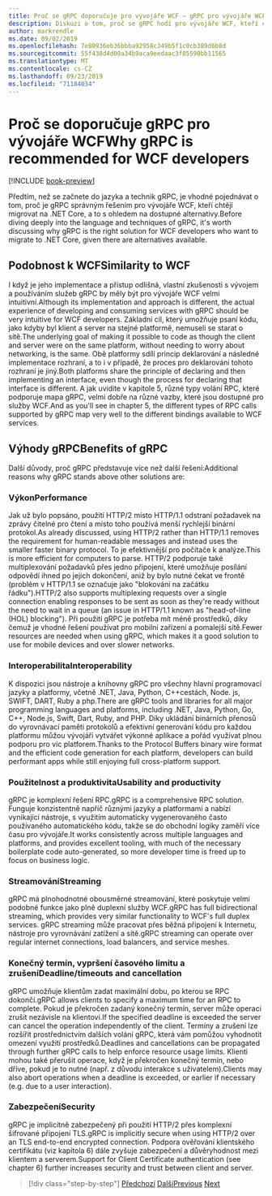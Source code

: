 ```yaml
---
title: Proč se gRPC doporučuje pro vývojáře WCF – gRPC pro vývojáře WCF
description: Diskuzi o tom, proč se gRPC hodí pro vývojáře WCF, kteří chtějí migrovat na moderní architektury a platformy.
author: markrendle
ms.date: 09/02/2019
ms.openlocfilehash: 7e80936eb36bbba92958c349b5f1c0cb389d6b8d
ms.sourcegitcommit: 55f438d4d00a34b9aca9eedaac3f85590bb11565
ms.translationtype: MT
ms.contentlocale: cs-CZ
ms.lasthandoff: 09/23/2019
ms.locfileid: "71184034"
---
```

# <a name="why-grpc-is-recommended-for-wcf-developers"></a><span data-ttu-id="b6424-103">Proč se doporučuje gRPC pro vývojáře WCF</span><span class="sxs-lookup"><span data-stu-id="b6424-103">Why gRPC is recommended for WCF developers</span></span>

[!INCLUDE [book-preview](../../../includes/book-preview.md)]

<span data-ttu-id="b6424-104">Předtím, než se začnete do jazyka a technik gRPC, je vhodné pojednávat o tom, proč je gRPC správným řešením pro vývojáře WCF, kteří chtějí migrovat na .NET Core, a to s ohledem na dostupné alternativy.</span><span class="sxs-lookup"><span data-stu-id="b6424-104">Before diving deeply into the language and techniques of gRPC, it's worth discussing why gRPC is the right solution for WCF developers who want to migrate to .NET Core, given there are alternatives available.</span></span>

## <a name="similarity-to-wcf"></a><span data-ttu-id="b6424-105">Podobnost k WCF</span><span class="sxs-lookup"><span data-stu-id="b6424-105">Similarity to WCF</span></span>

<span data-ttu-id="b6424-106">I když je jeho implementace a přístup odlišná, vlastní zkušenosti s vývojem a používáním služeb gRPC by měly být pro vývojáře WCF velmi intuitivní.</span><span class="sxs-lookup"><span data-stu-id="b6424-106">Although its implementation and approach is different, the actual experience of developing and consuming services with gRPC should be very intuitive for WCF developers.</span></span> <span data-ttu-id="b6424-107">Základní cíl, který umožňuje psaní kódu, jako kdyby byl klient a server na stejné platformě, nemuseli se starat o sítě.</span><span class="sxs-lookup"><span data-stu-id="b6424-107">The underlying goal of making it possible to code as though the client and server were on the same platform, without needing to worry about networking, is the same.</span></span> <span data-ttu-id="b6424-108">Obě platformy sdílí princip deklarování a následné implementace rozhraní, a to i v případě, že proces pro deklarování tohoto rozhraní je jiný.</span><span class="sxs-lookup"><span data-stu-id="b6424-108">Both platforms share the principle of declaring and then implementing an interface, even though the process for declaring that interface is different.</span></span> <span data-ttu-id="b6424-109">A jak uvidíte v kapitole 5, různé typy volání RPC, které podporuje mapa gRPC, velmi dobře na různé vazby, které jsou dostupné pro služby WCF.</span><span class="sxs-lookup"><span data-stu-id="b6424-109">And as you'll see in chapter 5, the different types of RPC calls supported by gRPC map very well to the different bindings available to WCF services.</span></span>

## <a name="benefits-of-grpc"></a><span data-ttu-id="b6424-110">Výhody gRPC</span><span class="sxs-lookup"><span data-stu-id="b6424-110">Benefits of gRPC</span></span>

<span data-ttu-id="b6424-111">Další důvody, proč gRPC představuje více než další řešení:</span><span class="sxs-lookup"><span data-stu-id="b6424-111">Additional reasons why gRPC stands above other solutions are:</span></span>

### <a name="performance"></a><span data-ttu-id="b6424-112">Výkon</span><span class="sxs-lookup"><span data-stu-id="b6424-112">Performance</span></span>

<span data-ttu-id="b6424-113">Jak už bylo popsáno, použití HTTP/2 místo HTTP/1.1 odstraní požadavek na zprávy čitelné pro čtení a místo toho používá menší rychlejší binární protokol.</span><span class="sxs-lookup"><span data-stu-id="b6424-113">As already discussed, using HTTP/2 rather than HTTP/1.1 removes the requirement for human-readable messages and instead uses the smaller faster binary protocol.</span></span> <span data-ttu-id="b6424-114">To je efektivnější pro počítače k analýze.</span><span class="sxs-lookup"><span data-stu-id="b6424-114">This is more efficient for computers to parse.</span></span> <span data-ttu-id="b6424-115">HTTP/2 podporuje také multiplexování požadavků přes jedno připojení, které umožňuje posílání odpovědí ihned po jejich dokončení, aniž by bylo nutné čekat ve frontě (problém v HTTP/1.1 se označuje jako "blokování na začátku řádku").</span><span class="sxs-lookup"><span data-stu-id="b6424-115">HTTP/2 also supports multiplexing requests over a single connection enabling responses to be sent as soon as they're ready without the need to wait in a queue (an issue in HTTP/1.1 known as "head-of-line (HOL) blocking").</span></span> <span data-ttu-id="b6424-116">Při použití gRPC je potřeba mít méně prostředků, díky čemuž je vhodné řešení používat pro mobilní zařízení a pomalejší sítě.</span><span class="sxs-lookup"><span data-stu-id="b6424-116">Fewer resources are needed when using gRPC, which makes it a good solution to use for mobile devices and over slower networks.</span></span>

### <a name="interoperability"></a><span data-ttu-id="b6424-117">Interoperabilita</span><span class="sxs-lookup"><span data-stu-id="b6424-117">Interoperability</span></span>

<span data-ttu-id="b6424-118">K dispozici jsou nástroje a knihovny gRPC pro všechny hlavní programovací jazyky a platformy, včetně .NET, Java, Python, C++cestách, Node. js, SWIFT, DART, Ruby a php.</span><span class="sxs-lookup"><span data-stu-id="b6424-118">There are gRPC tools and libraries for all major programming languages and platforms, including .NET, Java, Python, Go, C++, Node.js, Swift, Dart, Ruby, and PHP.</span></span> <span data-ttu-id="b6424-119">Díky ukládání binárních přenosů do vyrovnávací paměti protokolů a efektivní generování kódu pro každou platformu můžou vývojáři vytvářet výkonné aplikace a pořád využívat plnou podporu pro víc platforem.</span><span class="sxs-lookup"><span data-stu-id="b6424-119">Thanks to the Protocol Buffers binary wire format and the efficient code generation for each platform, developers can build performant apps while still enjoying full cross-platform support.</span></span>

### <a name="usability-and-productivity"></a><span data-ttu-id="b6424-120">Použitelnost a produktivita</span><span class="sxs-lookup"><span data-stu-id="b6424-120">Usability and productivity</span></span>

<span data-ttu-id="b6424-121">gRPC je komplexní řešení RPC.</span><span class="sxs-lookup"><span data-stu-id="b6424-121">gRPC is a comprehensive RPC solution.</span></span> <span data-ttu-id="b6424-122">Funguje konzistentně napříč různými jazyky a platformami a nabízí vynikající nástroje, s využitím automaticky vygenerovaného často používaného automatického kódu, takže se do obchodní logiky zaměří více času pro vývojáře.</span><span class="sxs-lookup"><span data-stu-id="b6424-122">It works consistently across multiple languages and platforms, and provides excellent tooling, with much of the necessary boilerplate code auto-generated, so more developer time is freed up to focus on business logic.</span></span>

### <a name="streaming"></a><span data-ttu-id="b6424-123">Streamování</span><span class="sxs-lookup"><span data-stu-id="b6424-123">Streaming</span></span>

<span data-ttu-id="b6424-124">gRPC má plnohodnotné obousměrné streamování, které poskytuje velmi podobné funkce jako plně duplexní služby WCF.</span><span class="sxs-lookup"><span data-stu-id="b6424-124">gRPC has full bidirectional streaming, which provides very similar functionality to WCF's full duplex services.</span></span> <span data-ttu-id="b6424-125">gRPC streaming může pracovat přes běžná připojení k Internetu, nástroje pro vyrovnávání zatížení a sítě.</span><span class="sxs-lookup"><span data-stu-id="b6424-125">gRPC streaming can operate over regular internet connections, load balancers, and service meshes.</span></span>

### <a name="deadlinetimeouts-and-cancellation"></a><span data-ttu-id="b6424-126">Konečný termín, vypršení časového limitu a zrušení</span><span class="sxs-lookup"><span data-stu-id="b6424-126">Deadline/timeouts and cancellation</span></span>

<span data-ttu-id="b6424-127">gRPC umožňuje klientům zadat maximální dobu, po kterou se RPC dokončí.</span><span class="sxs-lookup"><span data-stu-id="b6424-127">gRPC allows clients to specify a maximum time for an RPC to complete.</span></span> <span data-ttu-id="b6424-128">Pokud je překročen zadaný konečný termín, server může operaci zrušit nezávisle na klientovi.</span><span class="sxs-lookup"><span data-stu-id="b6424-128">If the specified deadline is exceeded the server can cancel the operation independently of the client.</span></span> <span data-ttu-id="b6424-129">Termíny a zrušení lze rozšířit prostřednictvím dalších volání gRPC, která vám pomůžou vyhodnotit omezení využití prostředků.</span><span class="sxs-lookup"><span data-stu-id="b6424-129">Deadlines and cancellations can be propagated through further gRPC calls to help enforce resource usage limits.</span></span> <span data-ttu-id="b6424-130">Klienti mohou také přerušit operace, když je překročen konečný termín, nebo dříve, pokud je to nutné (např. z důvodu interakce s uživatelem).</span><span class="sxs-lookup"><span data-stu-id="b6424-130">Clients may also abort operations when a deadline is exceeded, or earlier if necessary (e.g. due to a user interaction).</span></span>

### <a name="security"></a><span data-ttu-id="b6424-131">Zabezpečení</span><span class="sxs-lookup"><span data-stu-id="b6424-131">Security</span></span>

<span data-ttu-id="b6424-132">gRPC je implicitně zabezpečený při použití HTTP/2 přes komplexní šifrované připojení TLS.</span><span class="sxs-lookup"><span data-stu-id="b6424-132">gRPC is implicitly secure when using HTTP/2 over an TLS end-to-end encrypted connection.</span></span> <span data-ttu-id="b6424-133">Podpora ověřování klientského certifikátu (viz kapitola 6) dále zvyšuje zabezpečení a důvěryhodnost mezi klientem a serverem.</span><span class="sxs-lookup"><span data-stu-id="b6424-133">Support for Client Certificate authentication (see chapter 6) further increases security and trust between client and server.</span></span>

>[!div class="step-by-step"]
><span data-ttu-id="b6424-134">[Předchozí](network-protocols.md)
>[Další](protocol-buffers.md)</span><span class="sxs-lookup"><span data-stu-id="b6424-134">[Previous](network-protocols.md)
[Next](protocol-buffers.md)</span></span>
